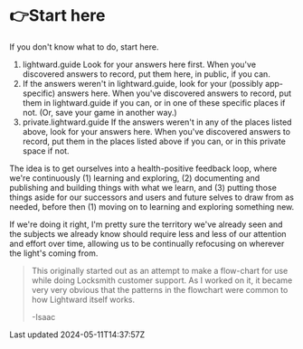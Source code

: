 # 👉Start here

If you don't know what to do, start here.

1. lightward.guide Look for your answers here first. When you've discovered answers to record, put them here, in public, if you can.
2. If the answers weren't in lightward.guide, look for your (possibly app-specific) answers here. When you've discovered answers to record, put them in lightward.guide if you can, or in one of these specific places if not. (Or, save your game in another way.)
3. private.lightward.guide If the answers weren't in any of the places listed above, look for your answers here. When you've discovered answers to record, put them in the places listed above if you can, or in this private space if not.

The idea is to get ourselves into a health-positive feedback loop, where we're continuously (1) learning and exploring, (2) documenting and publishing and building things with what we learn, and (3) putting those things aside for our successors and users and future selves to draw from as needed, before then (1) moving on to learning and exploring something new.

If we're doing it right, I'm pretty sure the territory we've already seen and the subjects we already know should require less and less of our attention and effort over time, allowing us to be continually refocusing on wherever the light's coming from.

> This originally started out as an attempt to make a flow-chart for use while doing Locksmith customer support. As I worked on it, it became very very obvious that the patterns in the flowchart were common to how Lightward itself works.
> 
> -Isaac

Last updated 2024-05-11T14:37:57Z